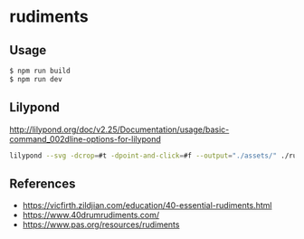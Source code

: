 # rudiments

## Usage

```bash
$ npm run build
$ npm run dev
```

## Lilypond

http://lilypond.org/doc/v2.25/Documentation/usage/basic-command_002dline-options-for-lilypond

```bash
lilypond --svg -dcrop=#t -dpoint-and-click=#f --output="./assets/" ./rudiments/single-stroke-roll.ly
```

## References

- https://vicfirth.zildjian.com/education/40-essential-rudiments.html
- https://www.40drumrudiments.com/
- https://www.pas.org/resources/rudiments

